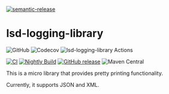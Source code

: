 [![semantic-release](https://img.shields.io/badge/semantic-release-e10079.svg?logo=semantic-release)](https://github.com/semantic-release/semantic-release)

# lsd-logging-library

![GitHub](https://img.shields.io/github/license/lsd-consulting/lsd-logging-library)
![Codecov](https://img.shields.io/codecov/c/github/lsd-consulting/lsd-logging-library)
![lsd-logging-library Actions](https://api.meercode.io/badge/lsd-consulting/lsd-logging-library?type=ci-score&branch=main&lastDay=14)

[![CI](https://github.com/lsd-consulting/lsd-logging-library/actions/workflows/ci.yml/badge.svg)](https://github.com/lsd-consulting/lsd-logging-library/actions/workflows/ci.yml)
[![Nightly Build](https://github.com/lsd-consulting/lsd-logging-library/actions/workflows/nightly.yml/badge.svg)](https://github.com/lsd-consulting/lsd-logging-library/actions/workflows/nightly.yml)
[![GitHub release](https://img.shields.io/github/release/lsd-consulting/lsd-logging-library)](https://github.com/lsd-consulting/lsd-logging-library/releases)
![Maven Central](https://img.shields.io/maven-central/v/io.github.lsd-consulting/lsd-logging-library)

This is a micro library that provides pretty printing functionality.

Currently, it supports JSON and XML.